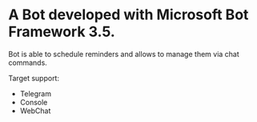 # A Bot developed with Microsoft Bot Framework 3.5.

Bot is able to schedule reminders and allows to manage them via chat commands.

Target support:
- Telegram
- Console
- WebChat